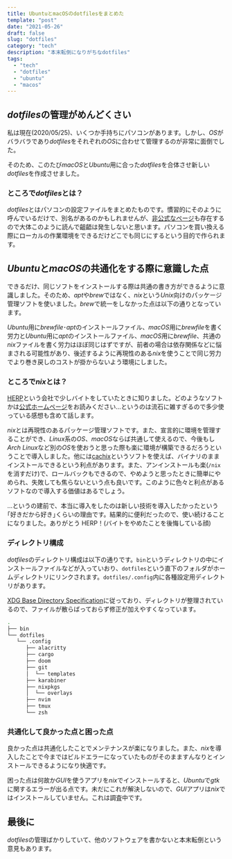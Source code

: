 ```yaml
---
title: UbuntuとmacOSのdotfilesをまとめた
template: "post"
date: "2021-05-26"
draft: false
slug: "dotfiles"
category: "tech"
description: "本末転倒になりがちなdotfiles"
tags:
  - "tech"
  - "dotfiles"
  - "ubuntu"
  - "macos"
---
```


## *dotfiles*の管理がめんどくさい

私は現在(2020/05/25)、いくつか手持ちにパソコンがあります。しかし、*OS*がバラバラであり*dotfiles*をそれぞれの*OS*に合わせて管理するのが非常に面倒でした。

そのため、このたび*macOS*と*Ubuntu*用に合った*dotfiles*を合体させ新しい*dotfiles*を作成させました。

### ところで*dotfiles*とは？

*dotfiles*とはパソコンの設定ファイルをまとめたものです。慣習的にそのように呼んでいるだけで、別名があるのかもしれませんが、[非公式なページ](https://dotfiles.github.io/)も存在するので大体このように読んで齟齬は発生しないと思います。パソコンを買い換える際にローカルの作業環境をできるだけどこでも同じにするという目的で作られます。

## *Ubuntu*と*macOS*の共通化をする際に意識した点

できるだけ、同じソフトをインストールする際は共通の書き方ができるように意識しました。そのため、*apt*や*brew*ではなく、*nix*という*Unix*向けのパッケージ管理ソフトを使いました。*brew*で統一をしなかった点は以下の通りとなっています。

*Ubuntu*用に*brewfile*･*apt*のインストールファイル、*macOS*用に*brewfile*を書く労力と*Ubuntu*用に*apt*のインストールファイル、*macOS*用に*brewfile*、共通の*nix*ファイルを書く労力はほぼ同じはずですが、前者の場合は依存関係などに悩まされる可能性があり、後述するように再現性のある*nix*を使うことで同じ労力でより巻き戻しのコストが掛からないよう環境にしました。

### ところで*nix*とは？

[HERP](https://herp.co.jp/)という会社で少しバイトをしていたときに知りました。どのようなソフトかは[公式ホームページ](https://nixos.wiki/wiki/Nix)をお読みください...というのは流石に雑すぎるので多少使っている感想も含めて話します。

*nix*とは再現性のあるパッケージ管理ソフトです。また、宣言的に環境を管理することができ、*Linux*系の*OS*、*macOS*ならば共通して使えるので、今後もし*Arch Linux*など別の*OS*を使おうと思った際も楽に環境が構築できるだろうということで導入しました。他には[cachix](https://cachix.org/)というソフトを使えば、バイナリのままインストールできるという利点があります。また、アンインストールも楽(`/nix`を消すだけ)で、ロールバックもできるので、やめようと思ったときに簡単にやめられ、失敗しても焦らないという点も良いです。このように色々と利点があるソフトなので導入する価値はあるでしょう。

...というの建前で、本当に導入をしたのは新しい技術を導入したかったという｢好きだから好き｣くらいの理由です。結果的に便利だったので、使い続けることになりました。ありがとう HERP！(バイトをやめたことを後悔している顔)

### ディレクトリ構成

*dotfiles*のディレクトリ構成は以下の通りです。`bin`というディレクトリの中にインストールファイルなどが入っていおり、`dotfiles`という直下のフォルダがホームディレクトリにリンクされます。`dotfiles/.config`内に各種設定用ディレクトリがあります。

[XDG Base Directory Specification](https://specifications.freedesktop.org/basedir-spec/basedir-spec-latest.html)に従っており、ディレクトリが整理されているので、ファイルが散らばっておらず修正が加えやすくなっています。

```sh
.
├── bin
└── dotfiles
   └── .config
      ├── alacritty
      ├── cargo
      ├── doom
      ├── git
      │  └── templates
      ├── karabiner
      ├── nixpkgs
      │  └── overlays
      ├── nvim
      ├── tmux
      └── zsh
```

### 共通化して良かった点と困った点

良かった点は共通化したことでメンテナンスが楽になりました。また、*nix*を導入したことで今まではビルドエラーになっていたものがそのまますんなりとインストールできるようになり快適です。

困った点は何故か*GUI*を使うアプリを*nix*でインストールすると、*Ubuntu*で*gtk*に関するエラーが出る点です。未だにこれが解決しないので、*GUI*アプリは*nix*ではインストールしていません。これは調査中です。

## 最後に

*dotfiles*の管理ばかりしていて、他のソフトウェアを書かないと本末転倒という意見もあります。
